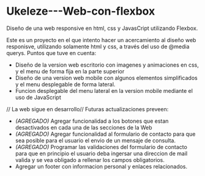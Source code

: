 # Ukeleze---Web-con-flexbox
Diseño de una web responsive en html, css y JavasCript utilizando Flexbox.

Este es un proyecto en el que intento hacer un acercamiento al diseño web responisve, utilizando solamente html y css, a través del uso de @media querys.
Puntos que tuve en cuenta:
- Diseño de la version web escritorio con imagenes y animaciones en css, y el menu de forma fija en la parte superior
- Diseño de una version web mobile con algunos elementos simplificados y el menu desplegable de forma lateral. 
- Funcion desplegable del menu lateral en la version mobile mediante el uso de JavaScript

// La web sigue en desarrollo//
Futuras actualizaciones preveen:
- <em>(AGREGADO)</em> Agregar funcionalidad a los botones que estan desactivados en cada una de las secciones de la Web
- <em>(AGREGADO)</em> Agregar funcionalidad al formulario de contacto para que sea posible para el usuario el envio de un mensaje de consulta.
- <em>(AGREGADO)</em> Programar las validaciones del formulario de contacto para que en principio el usuario deba ingersar una direccion de mail valida y se vea obligado a rellenar los campos obligatorios.
- Agregar un footer con informacion personal y enlaces relacionados.
